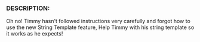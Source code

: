 ### DESCRIPTION:

Oh no! Timmy hasn't followed instructions very carefully and forgot how to use the new String Template feature, Help Timmy with his string template so it works as he expects!